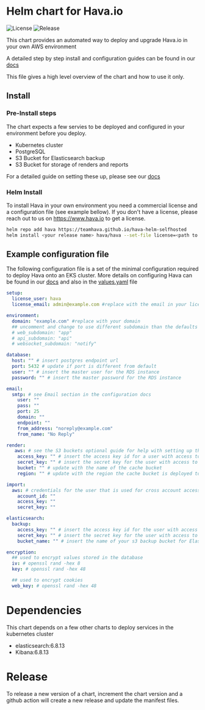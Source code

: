 # Helm chart for Hava.io

![License](https://img.shields.io/github/license/teamhava/hava-helm-selfhosted)
![Release](https://img.shields.io/github/v/release/teamhava/hava-helm-selfhosted)

This chart provides an automated way to deploy and upgrade Hava.io in your own AWS environment

A detailed step by step install and configuration guides can be found in our [docs](https://developer.hava.io/self-hosted/installation-guides/ha-kubernetes-eks)

This file gives a high level overview of the chart and how to use it only.

## Install

### Pre-Install steps

The chart expects a few servies to be deployed and configured in your environment before you deploy. 

- Kubernetes cluster
- PostgreSQL
- S3 Bucket for Elasticsearch backup
- S3 Bucket for storage of renders and reports

For a detailed guide on setting these up, please see our [docs](https://developer.hava.io/self-hosted/installation-guides/highly-available-kubernetes)

### Helm Install

To install Hava in your own environment you need a commercial license and a configuration file (see example bellow).
If you don't have a license, please reach out to us on https://www.hava.io to get a license.

```sh
helm repo add hava https://teamhava.github.io/hava-helm-selfhosted
helm install <your release name> hava/hava --set-file license=<path to licensefile> -f <path to values configuration file>
```

## Example configuration file

The following configuration file is a set of the minimal configuration required to deploy Hava onto an EKS cluster. More details on configuring Hava can be found in our [docs](https://developer.hava.io/self-hosted/installation-guides/highly-available-kubernetes) and also in the [values.yaml](values.yaml) file

```yaml
setup:
  license_user: hava
  license_email: admin@example.com #replace with the email in your license

environment:
  domain: "example.com" #replace with your domain
  ## uncomment and change to use different subdomain than the defaults
  # web_subdomain: "app"
  # api_subdomain: "api"
  # websocket_subdomain: "notify"

database:
  host: "" # insert postgres endpoint url
  port: 5432 # update if port is different from default
  user: "" # insert the master user for the RDS instance
  password: "" # insert the master password for the RDS instance

email: 
  smtp: # see Email section in the configuration docs
    user: ""
    pass: ""
    port: 25
    domain: ""
    endpoint: ""
    from_address: "noreply@example.com"
    from_name: "No Reply"

render:
   aws: # see the S3 buckets optional guide for help with setting up the bucket and user
    access_key: "" # insert the access key id for a user with access to the cache s3 bucket
    secret_key: "" # insert the secret key for the user with access to the cache s3 bucket
    bucket: "" # update with the name of the cache bucket
    region: "" # update with the region the cache bucket is deployed to

import:
  aws: # credentials for the user that is used for cross account access in AWS
    account_id: ""
    access_key: ""
    secret_key: ""

elasticsearch:
  backup:
    access_key: "" # insert the access key id for the user with access to the cache s3 bucket
    secret_key: "" # insert the secret key for the user with access to the cache s3 bucket
    bucket_name: "" # insert the name of your s3 backup bucket for Elastic search

encryption:
  ## used to encrypt values stored in the database
  iv: # openssl rand -hex 8
  key: # openssl rand -hex 48

  ## used to encrypt cookies
  web_key: # openssl rand -hex 48
```

# Dependencies

This chart depends on a few other charts to deploy services in the kubernetes cluster

 - elasticsearch:6.8.13
 - Kibana:6.8.13

# Release

To release a new version of a chart, increment the chart version and a github action will create a new release and update the manifest files.